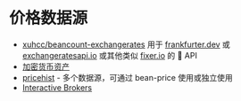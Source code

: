 # 价格数据源

- [xuhcc/beancount-exchangerates](https://github.com/xuhcc/beancount-exchangerates) 用于 [frankfurter.dev](https://frankfurter.dev/) 或 [exchangeratesapi.io](https://exchangeratesapi.io/) 或其他类似 [fixer.io](https://fixer.io/) 的 💱 API
- [加密货币资产](https://github.com/xuhcc/beancount-cryptoassets)
- [pricehist](https://gitlab.com/chrisberkhout/pricehist) - 多个数据源，可通过 bean-price 使用或独立使用
- [Interactive Brokers](https://tariochbctools.readthedocs.io/) 